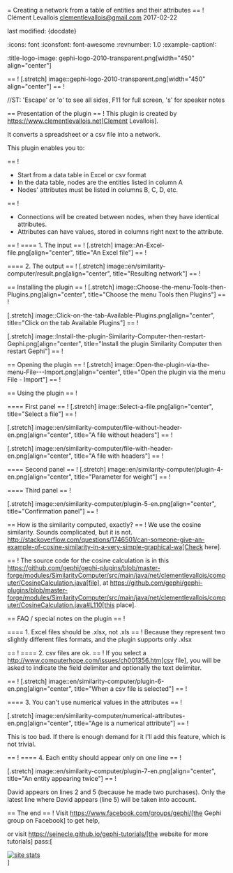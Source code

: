 =  Creating a network from a table of entities and their attributes
== !
Clément Levallois <clementlevallois@gmail.com>
2017-02-22

last modified: {docdate}

:icons: font
:iconsfont:   font-awesome
:revnumber: 1.0
:example-caption!:

:title-logo-image: gephi-logo-2010-transparent.png[width="450" align="center"]

== !
[.stretch]
image::gephi-logo-2010-transparent.png[width="450" align="center"]
== !


//ST: 'Escape' or 'o' to see all sides, F11 for full screen, 's' for speaker notes


== Presentation of the plugin
== !
This plugin is created by https://www.clementlevallois.net[Clement Levallois].

It converts a spreadsheet or a csv file into a network.

This plugin enables you to:


== !
*   Start from a data table in Excel or csv format
*   In the data table, nodes are the entities listed in column A
*   Nodes' attributes must be listed in columns B, C, D, etc.

== !
*   Connections will be created between nodes, when they have identical attributes.
*   Attributes can have values, stored in columns right next to the attribute.

== !
==== 1. The input
== !
[.stretch]
image::An-Excel-file.png[align="center", title="An Excel file"]
== !


==== 2. The output
== !
[.stretch]
image::en/similarity-computer/result.png[align="center", title="Resulting network"]
== !


== Installing the plugin
== !
[.stretch]
image::Choose-the-menu-Tools-then-Plugins.png[align="center", title="Choose the menu Tools then Plugins"]
== !


[.stretch]
image::Click-on-the-tab-Available-Plugins.png[align="center", title="Click on the tab Available Plugins"]
== !


[.stretch]
image::Install-the-plugin-Similarity-Computer-then-restart-Gephi.png[align="center", title="Install the plugin Similarity Computer then restart Gephi"]
== !


== Opening the plugin
== !
[.stretch]
image::Open-the-plugin-via-the-menu-File---Import.png[align="center", title="Open the plugin via the menu File - Import"]
== !


== Using the plugin
== !

==== First panel
== !
[.stretch]
image::Select-a-file.png[align="center", title="Select a file"]
== !


[.stretch]
image::en/similarity-computer/file-without-header-en.png[align="center", title="A file without headers"]
== !


[.stretch]
image::en/similarity-computer/file-with-header-en.png[align="center", title="A file with headers"]
== !


==== Second panel
== !
[.stretch]
image::en/similarity-computer/plugin-4-en.png[align="center", title="Parameter for weight"]
== !


==== Third panel
== !

[.stretch]
image::en/similarity-computer/plugin-5-en.png[align="center", title="Confirmation panel"]
== !


== How is the similarity computed, exactly?
== !
We use the cosine similarity.
Sounds complicated, but it is not.
http://stackoverflow.com/questions/1746501/can-someone-give-an-example-of-cosine-similarity-in-a-very-simple-graphical-wa[Check here].


== !
The source code for the cosine calculation is in this https://github.com/gephi/gephi-plugins/blob/master-forge/modules/SimilarityComputer/src/main/java/net/clementlevallois/computer/CosineCalculation.java[file], at https://github.com/gephi/gephi-plugins/blob/master-forge/modules/SimilarityComputer/src/main/java/net/clementlevallois/computer/CosineCalculation.java#L110[this place].

== FAQ / special notes on the plugin
== !

==== 1. Excel files should be .xlsx, not .xls
== !
Because they represent two slightly different files formats, and the plugin supports only .xlsx

== !
==== 2. csv files are ok.
== !
If you select a http://www.computerhope.com/issues/ch001356.htm[csv file], you will be asked to indicate the field delimiter and optionally the text delimiter.

== !
[.stretch]
image::en/similarity-computer/plugin-6-en.png[align="center", title="When a csv file is selected"]
== !


==== 3. You can't use numerical values in the attributes
== !

[.stretch]
image::en/similarity-computer/numerical-attributes-en.png[align="center", title="Age is a numerical attribute"]
== !


This is too bad.
If there is enough demand for it I'll add this feature, which is not trivial.

== !
==== 4. Each entity should appear only on one line
== !

[.stretch]
image::en/similarity-computer/plugin-7-en.png[align="center", title="An entity appearing twice"]
== !


David appears on lines 2 and 5 (because he made two purchases). Only the latest line where David appears (line 5) will be taken into account.

== The end
== !
Visit https://www.facebook.com/groups/gephi/[the Gephi group on Facebook] to get help,

or visit https://seinecle.github.io/gephi-tutorials/[the website for more tutorials]
pass:[    <!-- Start of StatCounter Code for Default Guide -->
    <script type="text/javascript">
        var sc_project = 11238920;
        var sc_invisible = 1;
        var sc_security = "11238920";
        var scJsHost = (("https:" == document.location.protocol) ?
            "https://secure." : "http://www.");
        document.write("<sc" + "ript type='text/javascript' src='" +
            scJsHost +
            "statcounter.com/counter/counter.js'></" + "script>");
    </script>
    <noscript><div class="statcounter"><a title="site stats"
    href="http://statcounter.com/" target="_blank"><img
    class="statcounter"
    src="//c.statcounter.com/11238920/0/11238920/1/" alt="site
    stats"></a></div></noscript>
    <!-- End of StatCounter Code for Default Guide -->]
